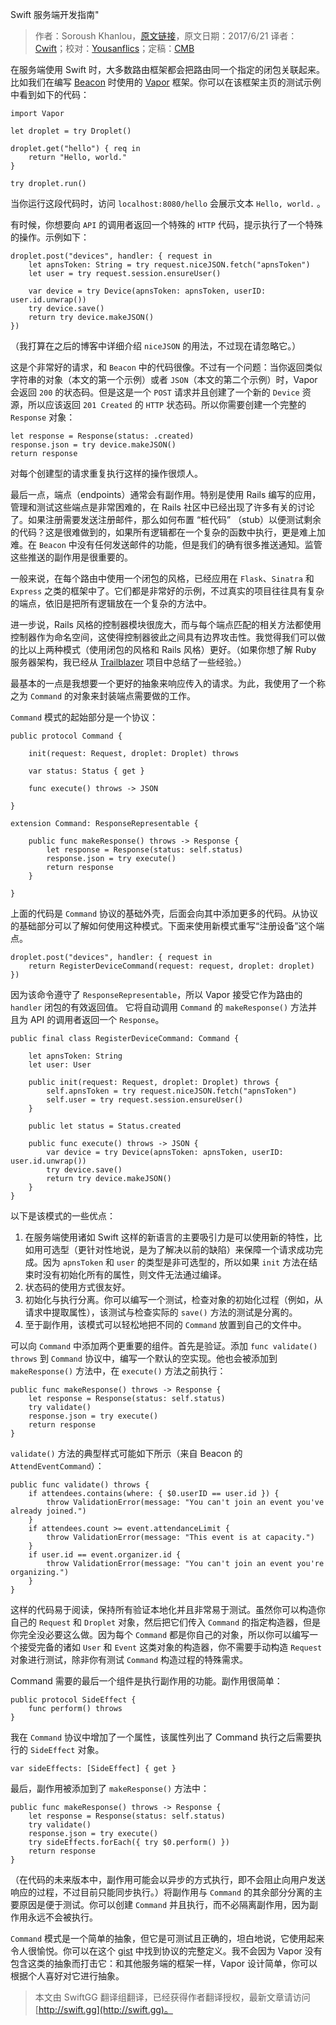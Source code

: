 Swift 服务端开发指南"

> 作者：Soroush Khanlou，[原文链接](http://khanlou.com/2017/06/server-side-commands)，原文日期：2017/6/21
> 译者：[Cwift](http://weibo.com/277195544)；校对：[Yousanflics](undefined)；定稿：[CMB](https://github.com/chenmingbiao)
  









在服务端使用 Swift 时，大多数路由框架都会把路由同一个指定的闭包关联起来。比如我们在编写 [Beacon](http://beacon.party)  时使用的 [Vapor](https://vapor.codes) 框架。你可以在该框架主页的测试示例中看到如下的代码：



    
    import Vapor
    
    let droplet = try Droplet()
    
    droplet.get("hello") { req in
        return "Hello, world."
    }
    
    try droplet.run()

当你运行这段代码时，访问 `localhost:8080/hello` 会展示文本 `Hello, world.` 。

有时候，你想要向 `API` 的调用者返回一个特殊的 `HTTP` 代码，提示执行了一个特殊的操作。示例如下：

    
    droplet.post("devices", handler: { request in
    	let apnsToken: String = try request.niceJSON.fetch("apnsToken")
    	let user = try request.session.ensureUser()
        
    	var device = try Device(apnsToken: apnsToken, userID: user.id.unwrap())
    	try device.save()
    	return try device.makeJSON()
    })

（我打算在之后的博客中详细介绍 `niceJSON` 的用法，不过现在请忽略它。）

这是个非常好的请求，和 `Beacon` 中的代码很像。不过有一个问题：当你返回类似字符串的对象（本文的第一个示例）或者 `JSON`（本文的第二个示例）时，Vapor 会返回 `200` 的状态码。但是这是一个 `POST` 请求并且创建了一个新的 `Device` 资源，所以应该返回 `201 Created` 的 `HTTP` 状态码。所以你需要创建一个完整的 `Response` 对象：

    
    let response = Response(status: .created)
    response.json = try device.makeJSON()
    return response

对每个创建型的请求重复执行这样的操作很烦人。

最后一点，端点（endpoints）通常会有副作用。特别是使用 Rails 编写的应用，管理和测试这些端点是非常困难的，在 Rails 社区中已经出现了许多有关的讨论了。如果注册需要发送注册邮件，那么如何布置 “桩代码” （stub）以便测试剩余的代码？这是很难做到的，如果所有逻辑都在一个复杂的函数中执行，更是难上加难。在 `Beacon` 中没有任何发送邮件的功能，但是我们的确有很多推送通知。监管这些推送的副作用是很重要的。

一般来说，在每个路由中使用一个闭包的风格，已经应用在 `Flask`、`Sinatra` 和 `Express` 之类的框架中了。它们都是非常好的示例，不过真实的项目往往具有复杂的端点，依旧是把所有逻辑放在一个复杂的方法中。

进一步说，Rails 风格的控制器模块很庞大，而与每个端点匹配的相关方法都使用控制器作为命名空间，这使得控制器彼此之间具有边界攻击性。我觉得我们可以做的比以上两种模式（使用闭包的风格和 Rails 风格）更好。（如果你想了解 Ruby 服务器架构，我已经从 [Trailblazer](https://github.com/trailblazer/trailblazer) 项目中总结了一些经验。）

最基本的一点是我想要一个更好的抽象来响应传入的请求。为此，我使用了一个称之为 `Command` 的对象来封装端点需要做的工作。

`Command` 模式的起始部分是一个协议：

    
    public protocol Command {
    
    	init(request: Request, droplet: Droplet) throws
        
    	var status: Status { get }
    
    	func execute() throws -> JSON
    	
    }
    
    extension Command: ResponseRepresentable {
        
    	public func makeResponse() throws -> Response {
    		let response = Response(status: self.status)
    		response.json = try execute()
    		return response
    	}
        
    }

上面的代码是 `Command` 协议的基础外壳，后面会向其中添加更多的代码。从协议的基础部分可以了解如何使用这种模式。下面来使用新模式重写“注册设备”这个端点。

    
    droplet.post("devices", handler: { request in
    	return RegisterDeviceCommand(request: request, droplet: droplet)
    })

因为该命令遵守了 `ResponseRepresentable`，所以 Vapor 接受它作为路由的 `handler` 闭包的有效返回值。 它将自动调用 `Command` 的 `makeResponse()` 方法并且为 API 的调用者返回一个 `Response`。

    
    public final class RegisterDeviceCommand: Command {
    
    	let apnsToken: String
    	let user: User
    
    	public init(request: Request, droplet: Droplet) throws {
    		self.apnsToken = try request.niceJSON.fetch("apnsToken")
    		self.user = try request.session.ensureUser()
    	}
    
    	public let status = Status.created
    
    	public func execute() throws -> JSON {
    		var device = try Device(apnsToken: apnsToken, userID: user.id.unwrap())
    		try device.save()
    		return try device.makeJSON()
    	}
    }

以下是该模式的一些优点：

1. 在服务端使用诸如 Swift 这样的新语言的主要吸引力是可以使用新的特性，比如用可选型（更针对性地说，是为了解决以前的缺陷）来保障一个请求成功完成。因为 `apnsToken` 和 `user` 的类型是非可选型的，所以如果 `init` 方法在结束时没有初始化所有的属性，则文件无法通过编译。
2. 状态码的使用方式很友好。
3. 初始化与执行分离。你可以编写一个测试，检查对象的初始化过程（例如，从请求中提取属性），该测试与检查实际的 `save()` 方法的测试是分离的。
4. 至于副作用，该模式可以轻松地把不同的 `Command` 放置到自己的文件中。

可以向 `Command` 中添加两个更重要的组件。首先是验证。添加 `func validate() throws` 到 `Command` 协议中，编写一个默认的空实现。他也会被添加到 `makeResponse()` 方法中，在 `execute()` 方法之前执行：

    
    public func makeResponse() throws -> Response {
    	let response = Response(status: self.status)
    	try validate()
    	response.json = try execute()
    	return response
    }

`validate()` 方法的典型样式可能如下所示（来自 Beacon 的 `AttendEventCommand`）：

    
    public func validate() throws {
    	if attendees.contains(where: { $0.userID == user.id }) {
    		throw ValidationError(message: "You can't join an event you've already joined.")
    	}
    	if attendees.count >= event.attendanceLimit {
    		throw ValidationError(message: "This event is at capacity.")
    	}
    	if user.id == event.organizer.id {
    		throw ValidationError(message: "You can't join an event you're organizing.")
    	}
    }

这样的代码易于阅读，保持所有验证本地化并且非常易于测试。虽然你可以构造你自己的 `Request` 和 `Droplet` 对象，然后把它们传入 `Command` 的指定构造器，但是你完全没必要这么做。因为每个 `Command` 都是你自己的对象，所以你可以编写一个接受完备的诸如 `User` 和 `Event` 这类对象的构造器，你不需要手动构造 `Request` 对象进行测试，除非你有测试 `Command` 构造过程的特殊需求。

Command 需要的最后一个组件是执行副作用的功能。副作用很简单：

    
    public protocol SideEffect {
    	func perform() throws
    }

我在 `Command` 协议中增加了一个属性，该属性列出了 Command 执行之后需要执行的 `SideEffect` 对象。

    
    var sideEffects: [SideEffect] { get }

最后，副作用被添加到了 `makeResponse()` 方法中：

    
    public func makeResponse() throws -> Response {
    	let response = Response(status: self.status)
    	try validate()
    	response.json = try execute()
    	try sideEffects.forEach({ try $0.perform() })
    	return response
    }

（在代码的未来版本中，副作用可能会以异步的方式执行，即不会阻止向用户发送响应的过程，不过目前只能同步执行。）将副作用与 `Command` 的其余部分分离的主要原因是便于测试。你可以创建 `Command` 并且执行，而不必隔离副作用，因为副作用永远不会被执行。

`Command` 模式是一个简单的抽象，但它是可测试且正确的，坦白地说，它使用起来令人很愉悦。你可以在这个 [gist](https://gist.github.com/khanlou/133c3cf65d434ec2e66a28a519df3372) 中找到协议的完整定义。我不会因为 Vapor 没有包含这类的抽象而打击它：和其他服务端的框架一样，Vapor 设计简单，你可以根据个人喜好对它进行抽象。 
> 本文由 SwiftGG 翻译组翻译，已经获得作者翻译授权，最新文章请访问 [http://swift.gg](http://swift.gg)。